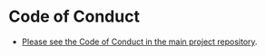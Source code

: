# Code of Conduct

* [Please see the Code of Conduct in the main project repository](https://github.com/alan-turing-institute/data-safe-haven/blob/master/CODE_OF_CONDUCT.md).
